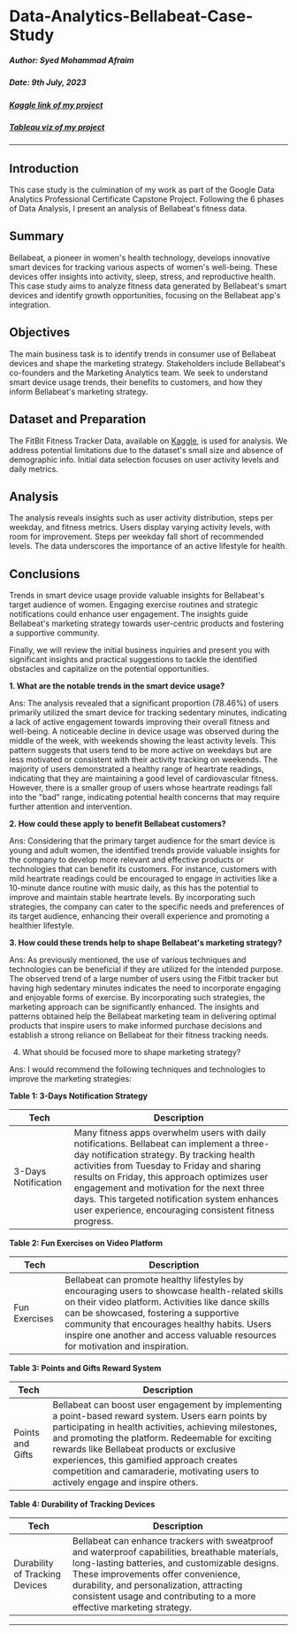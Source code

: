 # Data-Analytics-Bellabeat-Case-Study

##### Author: Syed Mohammad Afraim

##### Date: 9th July, 2023

##### [Kaggle link of my project](https://www.kaggle.com/code/syedmohammadafraim2/case-study-bellabeat-using-pythons-3d-plots)
##### [Tableau viz of my project](https://public.tableau.com/app/profile/syed.mohammad.afraim/viz/BellabeatDataAnalysisCaseStudy_16906532777260/CoverPage)


---

## Introduction

This case study is the culmination of my work as part of the Google Data Analytics Professional Certificate Capstone Project. Following the 6 phases of Data Analysis, I present an analysis of Bellabeat's fitness data.

## Summary

Bellabeat, a pioneer in women's health technology, develops innovative smart devices for tracking various aspects of women's well-being. These devices offer insights into activity, sleep, stress, and reproductive health. This case study aims to analyze fitness data generated by Bellabeat's smart devices and identify growth opportunities, focusing on the Bellabeat app's integration.

## Objectives

The main business task is to identify trends in consumer use of Bellabeat devices and shape the marketing strategy. Stakeholders include Bellabeat's co-founders and the Marketing Analytics team. We seek to understand smart device usage trends, their benefits to customers, and how they inform Bellabeat's marketing strategy.

## Dataset and Preparation

The FitBit Fitness Tracker Data, available on [Kaggle](https://www.kaggle.com/datasets/arashnic/fitbit), is used for analysis. We address potential limitations due to the dataset's small size and absence of demographic info. Initial data selection focuses on user activity levels and daily metrics.

## Analysis

The analysis reveals insights such as user activity distribution, steps per weekday, and fitness metrics. Users display varying activity levels, with room for improvement. Steps per weekday fall short of recommended levels. The data underscores the importance of an active lifestyle for health.

## Conclusions

Trends in smart device usage provide valuable insights for Bellabeat's target audience of women. Engaging exercise routines and strategic notifications could enhance user engagement. The insights guide Bellabeat's marketing strategy towards user-centric products and fostering a supportive community.

Finally, we will review the initial business inquiries and present you with significant insights and practical suggestions to tackle the identified obstacles and capitalize on the potential
opportunities.

**1. What are the notable trends in the smart device usage?**

Ans:
The analysis revealed that a significant proportion (78.46%) of users primarily utilized the smart device for tracking sedentary minutes, indicating a lack of active engagement
towards improving their overall fitness and well-being.
A noticeable decline in device usage was observed during the middle of the week, with weekends showing the least activity levels. This pattern suggests that users tend to be
more active on weekdays but are less motivated or consistent with their activity tracking on weekends.
The majority of users demonstrated a healthy range of heartrate readings, indicating that they are maintaining a good level of cardiovascular fitness. However, there is a smaller
group of users whose heartrate readings fall into the "bad" range, indicating potential health concerns that may require further attention and intervention.

**2. How could these apply to benefit Bellabeat customers?**

Ans:
Considering that the primary target audience for the smart device is young and adult women, the identified trends provide valuable insights for the company to develop more
relevant and effective products or technologies that can benefit its customers.
For instance, customers with mild heartrate readings could be encouraged to engage in activities like a 10-minute dance routine with music daily, as this has the potential to
improve and maintain stable heartrate levels. By incorporating such strategies, the company can cater to the specific needs and preferences of its target audience, enhancing
their overall experience and promoting a healthier lifestyle.

**3. How could these trends help to shape Bellabeat's marketing strategy?**

Ans:
As previously mentioned, the use of various techniques and technologies can be beneficial if they are utilized for the intended purpose.
The observed trend of a large number of users using the Fitbit tracker but having high sedentary minutes indicates the need to incorporate engaging and enjoyable forms of
exercise. By incorporating such strategies, the marketing approach can be significantly enhanced.
The insights and patterns obtained help the Bellabeat marketing team in delivering optimal products that inspire users to make informed purchase decisions and establish a
strong reliance on Bellabeat for their fitness tracking needs.

4. What should be focused more to shape marketing strategy?

Ans: I would recommend the following techniques and technologies to improve the marketing strategies:


**Table 1: 3-Days Notification Strategy**

| Tech | Description |
| --- | --- |
| 3-Days Notification | Many fitness apps overwhelm users with daily notifications. Bellabeat can implement a three-day notification strategy. By tracking health activities from Tuesday to Friday and sharing results on Friday, this approach optimizes user engagement and motivation for the next three days. This targeted notification system enhances user experience, encouraging consistent fitness progress. |

**Table 2: Fun Exercises on Video Platform**

| Tech | Description |
| --- | --- |
| Fun Exercises | Bellabeat can promote healthy lifestyles by encouraging users to showcase health-related skills on their video platform. Activities like dance skills can be showcased, fostering a supportive community that encourages healthy habits. Users inspire one another and access valuable resources for motivation and inspiration. |

**Table 3: Points and Gifts Reward System**

| Tech | Description |
| --- | --- |
| Points and Gifts | Bellabeat can boost user engagement by implementing a point-based reward system. Users earn points by participating in health activities, achieving milestones, and promoting the platform. Redeemable for exciting rewards like Bellabeat products or exclusive experiences, this gamified approach creates competition and camaraderie, motivating users to actively engage and inspire others. |

**Table 4: Durability of Tracking Devices**

| Tech | Description |
| --- | --- |
| Durability of Tracking Devices | Bellabeat can enhance trackers with sweatproof and waterproof capabilities, breathable materials, long-lasting batteries, and customizable designs. These improvements offer convenience, durability, and personalization, attracting consistent usage and contributing to a more effective marketing strategy. |

---
